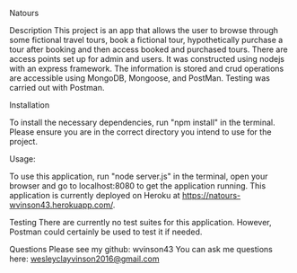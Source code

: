 Natours

Description
This project is an app that allows the user to browse through some fictional travel tours, book a fictional tour, hypothetically purchase a tour after booking and then access booked and purchased tours.  There are access points set up for admin and users.  It was constructed using nodejs with an express framework.  The information is stored and crud operations are accessible using MongoDB, Mongoose, and PostMan.  Testing was carried out with Postman.  

Installation

To install the necessary dependencies, run "npm install" in the terminal.  Please ensure you are in the correct directory you intend to use for the project.

Usage: 

To use this application, run "node server.js" in the terminal, open your browser and go to localhost:8080 to get the application running. This application is currently deployed on Heroku at https://natours-wvinson43.herokuapp.com/.  

Testing
There are currently no test suites for this application.  However, Postman could certainly be used to test it if needed.

Questions
Please see my github: wvinson43 You can ask me questions here: wesleyclayvinson2016@gmail.com
